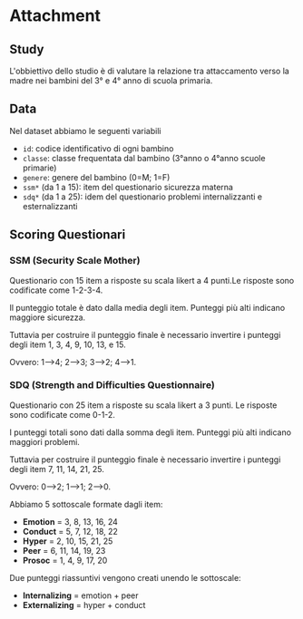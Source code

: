 # Attachment 

## Study

L'obbiettivo dello studio è di valutare la relazione tra attaccamento verso la madre nei bambini del 3° e 4° anno di scuola primaria.

## Data
Nel dataset abbiamo le seguenti variabili

- `id`: codice identificativo  di ogni bambino
- `classe`: classe frequentata dal bambino (3°anno o 4°anno scuole primarie)
- `genere`: genere del bambino (0=M; 1=F)
- `ssm*` (da 1 a 15): item del questionario sicurezza materna
- `sdq*` (da 1 a 25): idem del questionario problemi internalizzanti e esternalizzanti


## Scoring Questionari

### SSM (Security Scale Mother)

Questionario con 15 item a risposte su scala likert a 4 punti.Le risposte sono codificate come 1-2-3-4.

Il punteggio totale è dato dalla media degli item. Punteggi più alti indicano maggiore sicurezza.

Tuttavia per costruire il punteggio finale è necessario invertire i punteggi degli item 1, 3, 4, 9, 10, 13, e 15.

Ovvero: 1-->4; 2-->3; 3-->2; 4-->1.

### SDQ (Strength and Difficulties Questionnaire)

Questionario con 25 item a risposte su scala likert a 3 punti. Le risposte sono codificate come 0-1-2.

I punteggi totali sono dati dalla somma degli item. Punteggi più alti indicano maggiori problemi.

Tuttavia per costruire il punteggio finale è necessario invertire i punteggi degli item 7, 11, 14, 21, 25.

Ovvero: 0-->2; 1-->1; 2-->0.

Abbiamo 5 sottoscale formate dagli item:

- **Emotion**	=	3, 8, 13, 16, 24
- **Conduct**	=	5, 7, 12, 18, 22
- **Hyper**	=	2, 10, 15, 21, 25
- **Peer**	=	6, 11, 14, 19, 23
- **Prosoc**	=	1, 4, 9, 17, 20

Due punteggi riassuntivi vengono creati unendo le sottoscale:

- **Internalizing** = emotion + peer
- **Externalizing** = hyper + conduct
